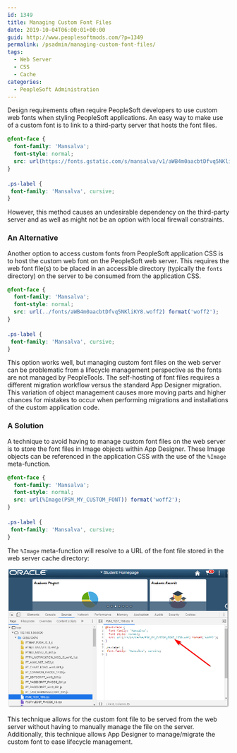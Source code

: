 ```yaml
---
id: 1349
title: Managing Custom Font Files
date: 2019-10-04T06:00:01+00:00
guid: http://www.peoplesoftmods.com/?p=1349
permalink: /psadmin/managing-custom-font-files/
tags:
  - Web Server
  - CSS
  - Cache
categories:
  - PeopleSoft Administration
---
```


Design requirements often require PeopleSoft developers to use custom web fonts when styling PeopleSoft
applications.  An easy way to make use of a custom font is to link to a third-party server that hosts the
font files.


```CSS
@font-face {
  font-family: 'Mansalva';
  font-style: normal;
  src: url(https://fonts.gstatic.com/s/mansalva/v1/aWB4m0aacbtDfvq5NKliKY8.woff2) format('woff2');
}

.ps-label {
 font-family: 'Mansalva', cursive;
}
```


However, this method causes an undesirable dependency on the third-party server and as well as might not
be an option with local firewall constraints.

### An Alternative

Another option to access custom fonts from PeopleSoft application CSS is to host the custom web font on the
PeopleSoft web server.  This requires the web font file(s) to be placed in an accessible directory (typically
the `fonts` directory) on the server to be consumed from the application CSS.


```CSS
@font-face {
  font-family: 'Mansalva';
  font-style: normal;
  src: url(../fonts/aWB4m0aacbtDfvq5NKliKY8.woff2) format('woff2');
}

.ps-label {
 font-family: 'Mansalva', cursive;
}
```


This option works well, but managing custom font files on the web server can be problematic from a lifecycle
management perspective as the fonts are not managed by PeopleTools.  The self-hosting of font files requires a
different migration workflow versus the standard App Designer migration.  This variation of object management
causes more moving parts and higher chances for mistakes to occur when performing migrations and installations
of the custom application code.

### A Solution

A technique to avoid having to manage custom font files on the web server is to store the font files in Image
objects within App Designer.  These Image objects can be referenced in the application CSS with the use of
the `%Image` meta-function.


```CSS
@font-face {
  font-family: 'Mansalva';
  font-style: normal;
  src: url(%Image(PSM_MY_CUSTOM_FONT)) format('woff2');
}

.ps-label {
 font-family: 'Mansalva', cursive;
}
```


The `%Image` meta-function will resolve to a URL of the font file stored in the web server cache directory:

[0]: /assets/images/2019/10/CachedFontFile.png
[![Cached Font File][0]][0]

This technique allows for the custom font file to be served from the web server without having to manually
manage the file on the server.  Additionally, this technique allows App Designer to manage/migrate the custom
font to ease lifecycle management.